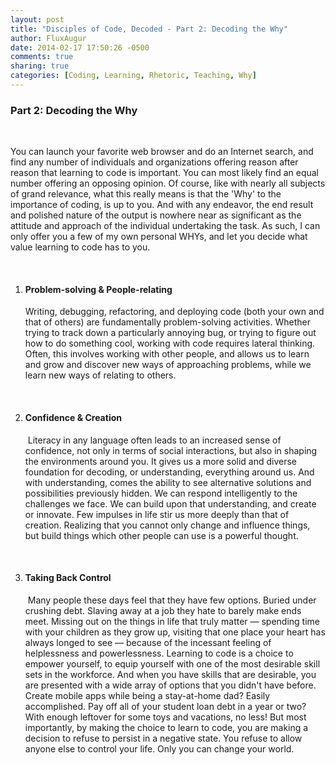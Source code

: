 ```yaml
---
layout: post
title: "Disciples of Code, Decoded - Part 2: Decoding the Why"
author: FluxAugur
date: 2014-02-17 17:50:26 -0500
comments: true
sharing: true
categories: [Coding, Learning, Rhetoric, Teaching, Why]
---
```

<h3>Part 2: Decoding the Why</h3><br>
<p>You can launch your favorite web browser and do an Internet search, and find any number of individuals and organizations offering reason after reason that learning to code is important. You can most likely find an equal number offering an opposing opinion. Of course, like with nearly all subjects of grand relevance, what this really means is that the 'Why' to the importance of coding, is up to you. And with any endeavor, the end result and polished nature of the output is nowhere near as significant as the attitude and approach of the individual undertaking the task. As such, I can only offer you a few of my own personal WHYs, and let you decide what value learning to code has to you.</p><br>
<ol>
  <li><h4>Problem-solving & People-relating </h4>
  <p>Writing, debugging, refactoring, and deploying code (both your own and that of others) are fundamentally problem-solving activities. Whether trying to track down a particularly annoying bug, or trying to figure out how to do something cool, working with code requires lateral thinking. Often, this involves working with other people, and allows us to learn and grow and discover new ways of approaching problems, while we learn new ways of relating to others.</p><br>
  <li><h4>Confidence & Creation</h4>
  <p> Literacy in any language often leads to an increased sense of confidence, not only in terms of social interactions, but also in shaping the environments around you. It gives us a more solid and diverse foundation for decoding, or understanding, everything around us. And with understanding, comes the ability to see alternative solutions and possibilities previously hidden. We can respond intelligently to the challenges we face. We can build upon that understanding, and create or innovate. Few impulses in life stir us more deeply than that of creation. Realizing that you cannot only change and influence things, but build things which other people can use is a powerful thought.</p><br>
  <li><h4>Taking Back Control</h4>
  <p> Many people these days feel that they have few options. Buried under crushing debt. Slaving away at a job they hate to barely make ends meet. Missing out on the things in life that truly matter — spending time with your children as they grow up, visiting that one place your heart has always longed to see — because of the incessant feeling of helplessness and powerlessness. Learning to code is a choice to empower yourself, to equip yourself with one of the most desirable skill sets in the workforce. And when you have skills that are desirable, you are presented with a wide array of options that you didn't have before. Create mobile apps while being a stay-at-home dad? Easily accomplished. Pay off all of your student loan debt in a year or two? With enough leftover for some toys and vacations, no less! But most importantly, by making the choice to learn to code, you are making a decision to refuse to persist in a negative state. You refuse to allow anyone else to control your life. Only you can change your world.</p>
<br>
